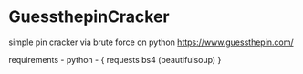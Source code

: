 # GuessthepinCracker

simple pin cracker via brute force on python 
https://www.guessthepin.com/

requirements -
python - {
  requests
  bs4 (beautifulsoup)
}
